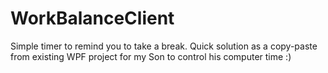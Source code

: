 # WorkBalanceClient
Simple timer to remind you to take a break.
Quick solution as a copy-paste from existing WPF project for my Son to control his computer time :)
